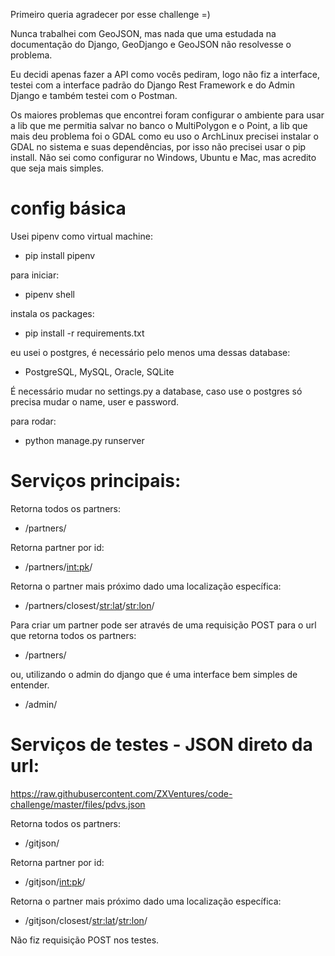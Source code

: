 Primeiro queria agradecer por esse challenge =)

Nunca trabalhei com GeoJSON, mas nada que uma estudada na documentação do Django, GeoDjango e GeoJSON não resolvesse o problema.

Eu decidi apenas fazer a API como vocês pediram, logo não fiz a interface, testei com a interface padrão do Django Rest Framework e do Admin Django e também testei com o Postman.

Os maiores problemas que encontrei foram configurar o ambiente para usar a lib que me permitia salvar no banco o MultiPolygon e o Point, a lib que mais deu problema foi o GDAL como eu uso o ArchLinux precisei instalar o GDAL no sistema e suas dependências, por isso não precisei usar o pip install. 
Não sei como configurar no Windows, Ubuntu e Mac, mas acredito que seja mais simples.

# config básica

Usei pipenv como virtual machine:

- pip install pipenv

para iniciar:

- pipenv shell

instala os packages:

- pip install -r requirements.txt

eu usei o postgres, é necessário pelo menos uma dessas database:

- PostgreSQL, MySQL, Oracle, SQLite

É necessário mudar no settings.py a database, caso use o postgres só precisa mudar o name, user e password.

para rodar:

- python manage.py runserver


# Serviços principais:

Retorna todos os partners: 

- /partners/

Retorna partner por id: 

- /partners/<int:pk>/

Retorna o partner mais próximo dado uma localização específica: 

- /partners/closest/<str:lat>/<str:lon>/

Para criar um partner pode ser através de uma requisição POST para o url que retorna todos os partners: 

- /partners/

ou, utilizando o admin do django que é uma interface bem simples de entender.

- /admin/

# Serviços de testes - JSON direto da url:
https://raw.githubusercontent.com/ZXVentures/code-challenge/master/files/pdvs.json

Retorna todos os partners: 

- /gitjson/

Retorna partner por id: 

- /gitjson/<int:pk>/

Retorna o partner mais próximo dado uma localização específica: 

- /gitjson/closest/<str:lat>/<str:lon>/

Não fiz requisição POST nos testes.

